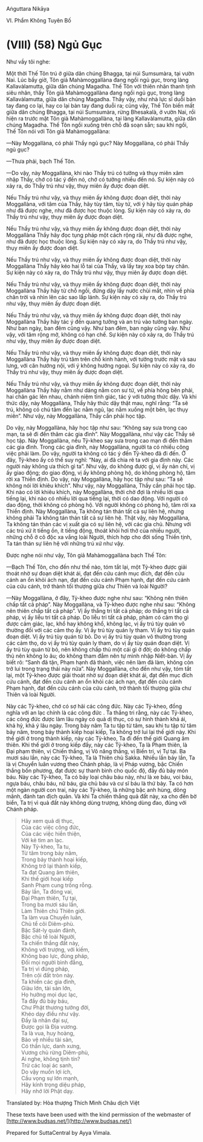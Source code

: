  

Aṅguttara Nikāya

VI. Phẩm Không Tuyên Bố

# (VIII) (58) Ngủ Gục

Như vầy tôi nghe:

Một thời Thế Tôn trú ở giữa dân chúng Bhagga, tại núi Sumsumàra, tại vườn Nai. Lúc bấy giờ, Tôn giả Mahàmoggallàna đang ngồi ngủ gục, trong làng Kallavàlamutta, giữa dân chúng Magadha. Thế Tôn với thiên nhãn thanh tịnh siêu nhân, thấy Tôn giả Mahàmoggallàna đang ngồi ngủ gục, trong làng Kallavàlamutta, giữa dân chúng Magadha. Thấy vậy, như nhà lực sĩ duỗi bàn tay đang co lại, hay co lại bàn tay đang duỗi ra; cũng vậy, Thế Tôn biến mất giữa dân chúng Bhagga, tại núi Sumsumàra, rừng Bhesakalà, ở vườn Nai, rồi hiện ra trước mặt Tôn giả Mahàmoggallàna, tại làng Kallavàlamutta, giữa dân chúng Magadha. Thế Tôn ngồi xuống trên chỗ đã soạn sẵn; sau khi ngồi, Thế Tôn nói với Tôn giả Mahàmoggallàna:

—Này Moggallàna, có phải Thầy ngủ gục? Này Moggallàna, có phải Thầy ngủ gục?

—Thưa phải, bạch Thế Tôn.

—Do vậy, này Moggallàna, khi nào Thầy trú có tưởng và thụy miên xâm nhập Thầy, chớ có tác ý đến nó, chớ có tưởng nhiều đến nó. Sự kiện này có xảy ra, do Thầy trú như vậy, thụy miên ấy được đoạn diệt.

Nếu Thầy trú như vậy, và thụy miên ấy không được đoạn diệt, thời này Moggallàna, với tâm của Thầy, hãy tùy tâm, tùy tứ, với ý hãy tùy quán pháp như đã được nghe, như đã được học thuộc lòng. Sự kiện này có xảy ra, do Thầy trú như vậy, thụy miên ấy được đoạn diệt.

Nếu Thầy trú như vậy, và thụy miên ấy không được đoạn diệt, thời này Moggallàna Thầy hãy đọc tụng pháp một cách rộng rãi, như đã được nghe, như đã được học thuộc lòng. Sự kiện này có xảy ra, do Thầy trú như vậy, thụy miên ấy được đoạn diệt.

Nếu Thầy trú như vậy, và thụy miên ấy không được đoạn diệt, thời này Moggallàna Thầy hãy kéo hai lỗ tai của Thầy, và lấy tay xoa bóp tay chân. Sự kiện này có xảy ra, do Thầy trú như vậy, thụy miên ấy được đoạn diệt.

Nếu Thầy trú như vậy, và thụy miên ấy không được đoạn diệt, thời này Moggallàna Thầy hãy từ chỗ ngồi, đứng dậy lấy nước chùi mắt, nhìn về phía chân trời và nhìn lên các sao lấp lánh. Sự kiện này có xảy ra, do Thầy trú như vậy, thụy miên ấy được đoạn diệt.

Nếu Thầy trú như vậy, và thụy miên ấy không được đoạn diệt, thời này Moggallàna Thầy hãy tác ý đến quang tưởng và an trú vào tưởng ban ngày. Như ban ngày, ban đêm cũng vậy. Như ban đêm, ban ngày cũng vậy. Như vậy, với tâm rộng mở, không có hạn chế. Sự kiện này có xảy ra, do Thầy trú như vậy, thụy miên ấy được đoạn diệt.

Nếu Thầy trú như vậy, và thụy miên ấy không được đoạn diệt, thời này Moggallàna Thầy hãy trú tâm trên chỗ kinh hành, với tưởng trước mặt và sau lưng, với căn hướng nội, với ý không hướng ngoại. Sự kiện này có xảy ra, do Thầy trú như vậy, thụy miên ấy được đoạn diệt.

Nếu Thầy trú như vậy, và thụy miên ấy không được đoạn diệt, thời này Moggallàna Thầy hãy nằm như dáng nằm con sư tử, về phía hông bên phải, hai chân gác lên nhau, chánh niệm tỉnh giác, tác ý với tưởng thức dậy. Và khi thức dậy, này Moggallàna, Thầy hãy thức dậy thật mau, nghĩ rằng: “Ta sẽ trú, không có chú tâm đến lạc nằm ngủ, lạc nằm xuống một bên, lạc thụy miên”. Như vậy, này Moggallàna, Thầy cần phải học tập.

Do vậy, này Moggallàna, hãy học tập như sau: “Không say sưa trong cao mạn, ta sẽ đi đến thăm các gia đình”. Này Moggallàna, như vậy các Thầy sẽ học tập. Này Moggallàna, nếu Tỷ-kheo say sưa trong cao mạn đi đến thăm các gia đình. Trong các gia đình, này Moggallàna, người ta có nhiều công việc phải làm. Do vậy, người ta không có tác ý đến Tỷ-kheo đã đi đến. Ở đây, Tỷ-kheo ấy có thể suy nghĩ: “Nay, ai đã chia rẽ ta với gia đình này. Các người này không ưa thích gì ta”. Như vậy, do không được gì, vị ấy nản chí, vị ấy giao động; do giao động, vị ấy không phòng hộ, do không phòng hộ, tâm rời xa Thiền định. Do vậy, này Moggallàna, hãy học tập như sau: “Ta sẽ không nói lời khiêu khích”. Như vậy, này Moggallàna, Thầy cần phải học tập. Khi nào có lời khiêu khích, này Moggallàna, thời chờ đợi là nhiều lời qua tiếng lại, khi nào có nhiều lời qua tiếng lại, thời có dao động. Với người có dao động, thời không có phòng hộ. Với người không có phòng hộ, tâm rời xa Thiền định. Này Moggallàna, Ta không tán thán tất cả sự liên hệ, nhưng không phải Ta không tán thán tất cả sự liên hệ. Thật vậy, này Moggallàna, Ta không tán thán các vị xuất gia có sự liên hệ, với các gia chủ. Nhưng với các trú xứ ít tiếng ồn, ít tiếng động, thoát khỏi hơi thở của nhiều người, những chỗ ở cô độc xa vắng loài Người, thích hợp cho đời sống Thiền tịnh, Ta tán thán sự liên hệ với những trú xứ như vậy.

Ðược nghe nói như vậy, Tôn giả Mahàmoggallàna bạch Thế Tôn:

—Bạch Thế Tôn, cho đến như thế nào, tóm tắt lại, một Tỷ-kheo được giải thoát nhờ sự đoạn diệt khát ái, đạt đến cứu cánh mục đích, đạt đến cứu cánh an ổn khỏi ách nạn, đạt đến cứu cánh Phạm hạnh, đạt đến cứu cánh của cứu cánh, trở thành tối thượng giữa chư Thiên và loài Người?

—Này Moggallàna, ở đây, Tỷ-kheo được nghe như sau: “Không nên thiên chấp tất cả pháp”. Này Moggallàna, và Tỷ-kheo được nghe như sau: “Không nên thiên chấp tất cả pháp”. Vị ấy thắng tri tất cả pháp; do thắng tri tất cả pháp, vị ấy liễu tri tất cả pháp. Do liễu tri tất cả pháp, phàm có cảm thọ gì được cảm giác, lạc, khổ hay không khổ, không lạc, vị ấy trú tùy quán vô thường đối với các cảm thọ ấy. Vị ấy trú tùy quán ly tham. Vị ấy trú tùy quán đoạn diệt. Vị ấy trú tùy quán từ bỏ. Do vị ấy trú tùy quán vô thường trong các cảm thọ, do vị ấy trú tùy quán ly tham, do vị ấy tùy quán đoạn diệt. Vị ấy trú tùy quán từ bỏ, nên không chấp thủ một cái gì ở đời; do không chấp thủ nên không lo âu; do không tham đắm nên tự mình nhập Niết-bàn. Vị ấy biết rõ: “Sanh đã tận, Phạm hạnh đã thành, việc nên làm đã làm, không còn trở lui trong trạng thái này nữa”. Này Moggallàna, cho đến như vậy, tóm tắt lại, một Tỷ-kheo được giải thoát nhờ sự đoạn diệt khát ái, đạt đến mục đích cứu cánh, đạt đến cứu cánh an ổn khỏi các ách nạn, đạt đến cứu cánh Phạm hạnh, đạt đến cứu cánh của cứu cánh, trở thành tối thượng giữa chư Thiên và loài Người.

Này các Tỷ-kheo, chớ có sợ hãi các công đức. Này các Tỷ-kheo, đồng nghĩa với an lạc chính là các công đức . Ta thắng tri rằng, này các Tỷ-kheo, các công đức được làm lâu ngày có quả dị thục, có sự hình thành khả ái, khả hỷ, khả ý lâu ngày. Trong bảy năm Ta tu tập từ tâm, sau khi tu tập từ tâm bảy năm, trong bảy thành kiếp hoại kiếp, Ta không trở lui lại thế giới này. Khi thế giới ở trong thành kiếp, này các Tỷ-kheo, Ta đi đến thế giới Quang âm thiên. Khi thế giới ở trong kiếp đấy, này các Tỷ-kheo, Ta là Phạm thiên, là Ðại phạm thiên, vị Chiến thắng, vị Vô năng thắng, vị Biến tri, vị Tự tại. Ba mươi sáu lần, này các Tỷ-kheo, Ta là Thiên chủ Sakka. Nhiều lần bảy lần, Ta là vị Chuyển luân vương theo Chánh pháp, là vị Pháp vương, bậc Chiến thắng bốn phương, đạt được sự thanh bình cho quốc độ, đầy đủ bảy món báu. Này các Tỷ-kheo, Ta có bảy loại châu báu này, như là xe báu, voi báu, ngựa báu, châu báu, nữ báu, gia chủ báu và cư sĩ báu là thứ bảy. Ta có hơn một ngàn người con trai, này các Tỷ-kheo, là những bậc anh hùng, dõng mãnh, đánh tan địch quân. Và khi Ta chiến thắng quả đất này, xa cho đến bờ biển, Ta trị vì quả đất này không dùng trượng, không dùng đao, đúng với Chánh pháp.

> Hãy xem quả dị thục,  
> Của các việc công đức,  
> Của các việc hiền thiện,  
> Với kẻ tìm an lạc.  
> Này Tỷ-kheo, Ta tu,  
> Từ tâm trong bảy năm,  
> Trong bảy thành hoại kiếp,  
> Không trở lại thành kiếp,  
> Ta đạt Quang âm thiên,  
> Khi thế giới hoại kiếp  
> Sanh Phạm cung trống rỗng.  
> Bảy lần, Ta đóng vai,  
> Ðại Phạm thiên, Tự tại,  
> Trong ba mươi sáu lần,  
> Làm Thiên chủ Thiên giới.  
> Ta làm vua Chuyển luân,  
> Chủ tể cõi Diêm-phù.  
> Bậc Sát-ly quán đảnh,  
> Bậc chủ tể loài Người,  
> Ta chiến thắng đất này,  
> Không với trượng, với kiếm,  
> Không bạo lực, đúng pháp,  
> Ðối mọi người bình đẳng,  
> Ta trị vì đúng pháp,  
> Trên cõi đất tròn này.  
> Ta khiến các gia đình,  
> Giàu lớn, tài sản lớn,  
> Họ hưởng mọi dục lạc,  
> Ta đầy đủ bảy báu,  
> Chư Phật thương tưởng đời,  
> Khéo dạy điều như vậy.  
> Ðấy là nhân đại sự,  
> Ðược gọi là Ðịa vương.  
> Ta là vua, huy hoàng,  
> Bảo vệ nhiều tài sản,  
> Có thần lực, danh xưng,  
> Vương chủ rừng Diêm-phù,  
> Ai nghe, không tịnh tín?  
> Trừ các loại ác sanh,  
> Do vậy muốn lợi ích,  
> Cầu vọng sự lớn mạnh,  
> Hãy kính trọng diệu pháp,  
> Hãy nhớ lời Phật dạy.

Translated by: Hòa thượng Thích Minh Châu dịch Việt

These texts have been used with the kind permission of the webmaster of [http://www.budsas.net/](http://www.budsas.net/)

Prepared for SuttaCentral by Ayya Vimala.